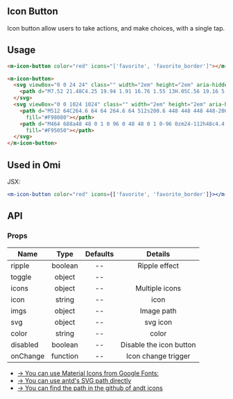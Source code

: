 ## Icon Button 

Icon button allow users to take actions, and make choices, with a single tap.

## Usage

```html
<m-icon-button color="red" icons="['favorite', 'favorite_border']"></m-icon-button>

<m-icon-button>
  <svg viewBox="0 0 24 24" class="" width="2em" height="2em" aria-hidden="true">
    <path d="M7.52 21.48C4.25 19.94 1.91 16.76 1.55 13H.05C.56 19.16 5.71 24 12 24l.66-.03-3.81-3.81-1.33 1.32zm.89-6.52c-.19 0-.37-.03-.52-.08-.16-.06-.29-.13-.4-.24-.11-.1-.2-.22-.26-.37-.06-.14-.09-.3-.09-.47h-1.3c0 .36.07.68.21.95.14.27.33.5.56.69.24.18.51.32.82.41.3.1.62.15.96.15.37 0 .72-.05 1.03-.15.32-.1.6-.25.83-.44s.42-.43.55-.72c.13-.29.2-.61.2-.97 0-.19-.02-.38-.07-.56-.05-.18-.12-.35-.23-.51-.1-.16-.24-.3-.4-.43-.17-.13-.37-.23-.61-.31.2-.09.37-.2.52-.33.15-.13.27-.27.37-.42.1-.15.17-.3.22-.46.05-.16.07-.32.07-.48 0-.36-.06-.68-.18-.96-.12-.28-.29-.51-.51-.69-.2-.19-.47-.33-.77-.43C9.1 8.05 8.76 8 8.39 8c-.36 0-.69.05-1 .16-.3.11-.57.26-.79.45-.21.19-.38.41-.51.67-.12.26-.18.54-.18.85h1.3c0-.17.03-.32.09-.45s.14-.25.25-.34c.11-.09.23-.17.38-.22.15-.05.3-.08.48-.08.4 0 .7.1.89.31.19.2.29.49.29.86 0 .18-.03.34-.08.49-.05.15-.14.27-.25.37-.11.1-.25.18-.41.24-.16.06-.36.09-.58.09H7.5v1.03h.77c.22 0 .42.02.6.07s.33.13.45.23c.12.11.22.24.29.4.07.16.1.35.1.57 0 .41-.12.72-.35.93-.23.23-.55.33-.95.33zm8.55-5.92c-.32-.33-.7-.59-1.14-.77-.43-.18-.92-.27-1.46-.27H12v8h2.3c.55 0 1.06-.09 1.51-.27.45-.18.84-.43 1.16-.76.32-.33.57-.73.74-1.19.17-.47.26-.99.26-1.57v-.4c0-.58-.09-1.1-.26-1.57-.18-.47-.43-.87-.75-1.2zm-.39 3.16c0 .42-.05.79-.14 1.13-.1.33-.24.62-.43.85-.19.23-.43.41-.71.53-.29.12-.62.18-.99.18h-.91V9.12h.97c.72 0 1.27.23 1.64.69.38.46.57 1.12.57 1.99v.4zM12 0l-.66.03 3.81 3.81 1.33-1.33c3.27 1.55 5.61 4.72 5.96 8.48h1.5C23.44 4.84 18.29 0 12 0z"></path>
  </svg>
  <svg viewBox="0 0 1024 1024" class="" width="2em" height="2em" aria-hidden="true">
    <path d="M512 64C264.6 64 64 264.6 64 512s200.6 448 448 448 448-200.6 448-448S759.4 64 512 64zm0 820c-205.4 0-372-166.6-372-372s166.6-372 372-372 372 166.6 372 372-166.6 372-372 372z"
      fill="#F98080"></path>
    <path d="M464 688a48 48 0 1 0 96 0 48 48 0 1 0-96 0zm24-112h48c4.4 0 8-3.6 8-8V296c0-4.4-3.6-8-8-8h-48c-4.4 0-8 3.6-8 8v272c0 4.4 3.6 8 8 8z"
      fill="#F95050"></path>
  </svg>
</m-icon-button>
```

## Used in Omi

JSX:

```jsx
<m-icon-button color="red" icons={['favorite', 'favorite_border']}></m-icon-button>
```

## API

### Props

|  **Name**  | **Type**        | **Defaults**  | **Details**  |
| ------------- |:-------------:|:-----:|:-------------:|
| ripple | boolean | -- | Ripple effect |
| toggle | object | -- |  |
| icons | object | -- | Multiple icons |
| icon | string | -- | icon |
| imgs | object | -- | Image path |
| svg | object | -- | svg icon |
| color | string | -- | color |
| disabled | boolean | -- | Disable the icon button |
| onChange | function | -- | Icon change trigger |

* [→ You can use Material Icons from Google Fonts:](https://material.io/tools/icons)
* [→ You can use antd's SVG path directly](https://ant.design/components/icon/)
* [→ You can find the path in the github of andt icons](https://github.com/ant-design/ant-design-icons/tree/master/packages/icons/svg)
